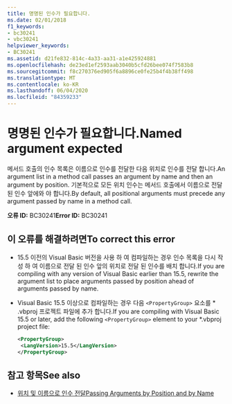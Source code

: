 ```yaml
---
title: 명명된 인수가 필요합니다.
ms.date: 02/01/2018
f1_keywords:
- bc30241
- vbc30241
helpviewer_keywords:
- BC30241
ms.assetid: d21fe832-814c-4a33-aa31-a1e425924881
ms.openlocfilehash: de23ed1ef2593aab3040b5cfd26bee074f7583b8
ms.sourcegitcommit: f8c270376ed905f6a8896ce0fe25b4f4b38ff498
ms.translationtype: MT
ms.contentlocale: ko-KR
ms.lasthandoff: 06/04/2020
ms.locfileid: "84359233"
---
```

# <a name="named-argument-expected"></a><span data-ttu-id="67873-102">명명된 인수가 필요합니다.</span><span class="sxs-lookup"><span data-stu-id="67873-102">Named argument expected</span></span>

<span data-ttu-id="67873-103">메서드 호출의 인수 목록은 이름으로 인수를 전달한 다음 위치로 인수를 전달 합니다.</span><span class="sxs-lookup"><span data-stu-id="67873-103">An argument list in a method call passes an argument by name and then an argument by position.</span></span> <span data-ttu-id="67873-104">기본적으로 모든 위치 인수는 메서드 호출에서 이름으로 전달 된 인수 앞에와 야 합니다.</span><span class="sxs-lookup"><span data-stu-id="67873-104">By default, all positional arguments must precede any argument passed by name in a method call.</span></span>

<span data-ttu-id="67873-105">**오류 ID:** BC30241</span><span class="sxs-lookup"><span data-stu-id="67873-105">**Error ID:** BC30241</span></span>

## <a name="to-correct-this-error"></a><span data-ttu-id="67873-106">이 오류를 해결하려면</span><span class="sxs-lookup"><span data-stu-id="67873-106">To correct this error</span></span>

- <span data-ttu-id="67873-107">15.5 이전의 Visual Basic 버전을 사용 하 여 컴파일하는 경우 인수 목록을 다시 작성 하 여 이름으로 전달 된 인수 앞의 위치로 전달 된 인수를 배치 합니다.</span><span class="sxs-lookup"><span data-stu-id="67873-107">If you are compiling with any version of Visual Basic earlier than 15.5, rewrite the argument list to place arguments passed by position ahead of arguments passed by name.</span></span>

- <span data-ttu-id="67873-108">Visual Basic 15.5 이상으로 컴파일하는 경우 다음 `<PropertyGroup>` 요소를 \* .vbproj 프로젝트 파일에 추가 합니다.</span><span class="sxs-lookup"><span data-stu-id="67873-108">If you are compiling with Visual Basic 15.5 or later, add the following `<PropertyGroup>` element to your \*.vbproj project file:</span></span>

   ```xml
   <PropertyGroup>
    <LangVersion>15.5</LangVersion>
   </PropertyGroup>
   ```

## <a name="see-also"></a><span data-ttu-id="67873-109">참고 항목</span><span class="sxs-lookup"><span data-stu-id="67873-109">See also</span></span>

- [<span data-ttu-id="67873-110">위치 및 이름으로 인수 전달</span><span class="sxs-lookup"><span data-stu-id="67873-110">Passing Arguments by Position and by Name</span></span>](../programming-guide/language-features/procedures/passing-arguments-by-position-and-by-name.md)
